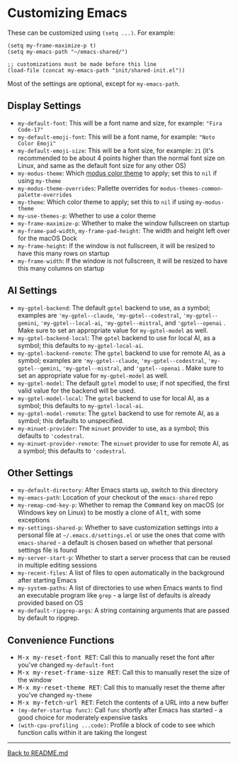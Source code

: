 # Customizing Emacs

These can be customized using `(setq ...)`. For example:

```elisp
(setq my-frame-maximize-p t)
(setq my-emacs-path "~/emacs-shared/")

;; customizations must be made before this line
(load-file (concat my-emacs-path "init/shared-init.el"))
```

Most of the settings are optional, except for `my-emacs-path`.

## Display Settings

* `my-default-font`: This will be a font name and size, for example: `"Fira Code-17"`
* `my-default-emoji-font`: This will be a font name, for example: `"Noto Color Emoji"`
* `my-default-emoji-size`: This will be a font size, for example: `21` (it's recommended to be about 4 points higher than the normal font size on Linux, and same as the default font size for any other OS)
* `my-modus-theme`: Which [modus color theme](https://protesilaos.com/emacs/modus-themes-pictures) to apply; set this to `nil` if using `my-theme`
* `my-modus-theme-overrides`: Pallette overrides for `modus-themes-common-palette-overrides`
* `my-theme`: Which color theme to apply; set this to `nil` if using `my-modus-theme`
* `my-use-themes-p`: Whether to use a color theme
* `my-frame-maximize-p`: Whether to make the window fullscreen on startup
* `my-frame-pad-width`, `my-frame-pad-height`: The width and height left over for the macOS Dock
* `my-frame-height`: If the window is not fullscreen, it will be resized to have this many rows on startup
* `my-frame-width`: If the window is not fullscreen, it will be resized to have this many columns on startup

## AI Settings

* `my-gptel-backend`: The default `gptel` backend to use, as a symbol; examples are `'my-gptel--claude`, `'my-gptel--codestral`, `'my-gptel--gemini`, `'my-gptel--local-ai`, `'my-gptel--mistral`, and `'gptel--openai` . Make sure to set an appropriate value for `my-gptel-model` as well.
* `my-gptel-backend-local`: The `gptel` backend to use for local AI, as a symbol; this defaults to `my-gptel-local-ai`.
* `my-gptel-backend-remote`: The `gptel` backend to use for remote AI, as a symbol; examples are `'my-gptel--claude`, `'my-gptel--codestral`, `'my-gptel--gemini`, `'my-gptel--mistral`, and `'gptel--openai` . Make sure to set an appropriate value for `my-gptel-model` as well.
* `my-gptel-model`: The default `gptel` model to use; if not specified, the first valid value for the backend will be used.
* `my-gptel-model-local`: The `gptel` backend to use for local AI, as a symbol; this defaults to `my-gptel-local-ai`.
* `my-gptel-model-remote`: The `gptel` backend to use for remote AI, as a symbol; this defaults to unspecified.
* `my-minuet-provider`: The `minuet` provider to use, as a symbol; this defaults to `'codestral`.
* `my-minuet-provider-remote`: The `minuet` provider to use for remote AI, as a symbol; this defaults to `'codestral`.

## Other Settings

* `my-default-directory`: After Emacs starts up, switch to this directory
* `my-emacs-path`: Location of your checkout of the `emacs-shared` repo
* `my-remap-cmd-key-p`: Whether to remap the <kbd>Command</kbd> key on macOS (or Windows key on Linux) to be mostly a clone of <kbd>Alt</kbd>, with some exceptions
* `my-settings-shared-p`: Whether to save customization settings into a personal file at `~/.emacs.d/settings.el` or use the ones that come with `emacs-shared` - a default is chosen based on whether that personal settings file is found
* `my-server-start-p`: Whether to start a server process that can be reused in multiple editing sessions
* `my-recent-files`: A list of files to open automatically in the background after starting Emacs
* `my-system-paths`: A list of directories to use when Emacs wants to find an executable program like `grep` - a large list of defaults is already provided based on OS
* `my-default-ripgrep-args`: A string containing arguments that are passed by default to ripgrep.

## Convenience Functions

* <kbd>M-x my-reset-font RET</kbd>: Call this to manually reset the font after you've changed `my-default-font`
* <kbd>M-x my-reset-frame-size RET</kbd>: Call this to manually reset the size of the window
* <kbd>M-x my-reset-theme RET</kbd>: Call this to manually reset the theme after you've changed `my-theme`
* <kbd>M-x my-fetch-url RET</kbd>: Fetch the contents of a URL into a new buffer
* `(my-defer-startup func)`: Call `func` shortly after Emacs has started - a good choice for moderately expensive tasks
* `(with-cpu-profiling ...code)`: Profile a block of code to see which function calls within it are taking the longest

---

[Back to README.md](../README.md#documentation)
